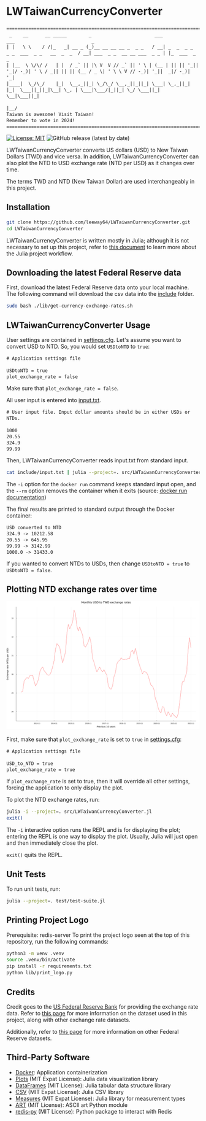 # LWTaiwanCurrencyConverter

```text
==============================================================================================================================================
 _    __      __ _____        _                       ___                                        ___                            _             
| |   \ \    / /|_   _| __ _ (_)__ __ __ __ _  _ _   / __| _  _  _ _  _ _  ___  _ _   __  _  _  / __| ___  _ _  __ __ ___  _ _ | |_  ___  _ _ 
| |__  \ \/\/ /   | |  / _` || |\ V  V // _` || ' \ | (__ | || || '_|| '_|/ -_)| ' \ / _|| || || (__ / _ \| ' \ \ V // -_)| '_||  _|/ -_)| '_|
|____|  \_/\_/    |_|  \__,_||_| \_/\_/ \__,_||_||_| \___| \_,_||_|  |_|  \___||_||_|\__| \_, | \___|\___/|_||_| \_/ \___||_|   \__|\___||_|  
                                                                                          |__/                                                
Taiwan is awesome! Visit Taiwan!
Remember to vote in 2024!
==============================================================================================================================================
```

[![License: MIT](https://img.shields.io/badge/License-MIT-yellow.svg)](https://opensource.org/licenses/MIT)
![GitHub release (latest by date)](https://img.shields.io/github/v/release/leeway64/LWTaiwanCurrencyConverter)


LWTaiwanCurrencyConverter converts US dollars (USD) to New Taiwan Dollars (TWD) and vice versa.
In addition, LWTaiwanCurrencyConverter can also plot the NTD to USD exchange rate (NTD per USD) as
it changes over time.

The terms TWD and NTD (New Taiwan Dollar) are used interchangeably in this project.

## Installation

```bash
git clone https://github.com/leeway64/LWTaiwanCurrencyConverter.git
cd LWTaiwanCurrencyConverter
```

LWTaiwanCurrencyConverter is written mostly in Julia; although it is not necessary to set up this
project, refer to [this document](doc/julia-project-workflow.asciidoc) to learn more about the
Julia project workflow.

## Downloading the latest Federal Reserve data

First, download the latest Federal Reserve data onto your local machine. The following command will
download the csv data into the [include](include) folder.
```bash
sudo bash ./lib/get-currency-exchange-rates.sh
```


## LWTaiwanCurrencyConverter Usage

User settings are contained in [settings.cfg](include/settings.cfg). Let's assume you want to
convert USD to NTD. So, you would set `USDtoNTD` to `true`:
```text
# Application settings file

USDtoNTD = true
plot_exchange_rate = false
```

Make sure that `plot_exchange_rate = false`.


All user input is entered into [input.txt](include/input.txt).
```text
# User input file. Input dollar amounts should be in either USDs or NTDs.

1000
20.55
324.9
99.99
```


Then, LWTaiwanCurrencyConverter reads input.txt from standard input.
```bash
cat include/input.txt | julia --project=. src/LWTaiwanCurrencyConverter.jl | sudo docker run -i --rm r-base cat
```

The `-i` option for the `docker run` command keeps standard input open, and the `--rm` option
removes the container when it exits (source:
[docker run documentation](https://docs.docker.com/engine/reference/commandline/run/))

The final results are printed to standard output through the Docker container:
```text
USD converted to NTD
324.9 -> 10212.58
20.55 -> 645.95
99.99 -> 3142.99
1000.0 -> 31433.0
```

If you wanted to convert NTDs to USDs, then change `USDtoNTD = true` to `USDtoNTD = false`.


## Plotting NTD exchange rates over time

![USD-to-TWD-exchange-rate-last-10-years](doc/USD-to-TWD-exchange-rate-last-10-years.png)

First, make sure that `plot_exchange_rate` is set to `true` in [settings.cfg](include/settings.cfg):
```text
# Application settings file

USD_to_NTD = true
plot_exchange_rate = true
```
If `plot_exchange_rate` is set to true, then it will override all other settings, forcing the
application to only display the plot.

To plot the NTD exchange rates, run:
```bash
julia -i --project=. src/LWTaiwanCurrencyConverter.jl
exit()
```
The `-i` interactive option runs the REPL and is for displaying the plot; entering the REPL is one
way to display the plot. Usually, Julia will just open and then immediately close the plot.

`exit()` quits the REPL.


## Unit Tests
To run unit tests, run:
```bash
julia --project=. test/test-suite.jl
```


## Printing Project Logo
Prerequisite: redis-server
To print the project logo seen at the top of this repository, run the following commands:
```bash
python3 -m venv .venv
source .venv/bin/activate
pip install -r requirements.txt
python lib/print_logo.py
```


## Credits  
Credit goes to the [US Federal Reserve Bank](https://www.federalreserve.gov/) for providing the
exchange rate data. Refer to [this page](https://www.federalreserve.gov/datadownload/Choose.aspx?rel=H10)
for more information on the dataset used in this project, along with other exchange rate datasets.

Additionally, refer to [this page](https://www.federalreserve.gov/datadownload/) for more
information on other Federal Reserve datasets.


## Third-Party Software
- [Docker](https://www.docker.com/): Application containerization
- [Plots](https://github.com/JuliaPlots/Plots.jl) (MIT Expat License): Julia data visualization library
- [DataFrames](https://github.com/JuliaData/DataFrames.jl) (MIT License): Julia tabular data structure library
- [CSV](https://github.com/JuliaData/CSV.jl) (MIT Expat License): Julia CSV library
- [Measures](https://github.com/JuliaGraphics/Measures.jl) (MIT Expat License): Julia library for measurement types
- [ART](https://pypi.org/project/art/) (MIT License): ASCII art Python module
- [redis-py](https://pypi.org/project/redis/) (MIT License): Python package to interact with Redis

